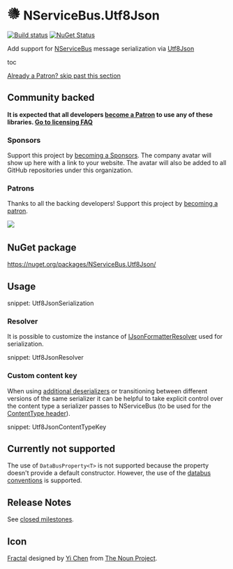 # <img src="/src/icon.png" height="30px"> NServiceBus.Utf8Json

[![Build status](https://ci.appveyor.com/api/projects/status/oiqo5mrf54mh9iu8/branch/master?svg=true)](https://ci.appveyor.com/project/SimonCropp/nservicebus-Utf8Json)
[![NuGet Status](https://img.shields.io/nuget/v/NServiceBus.Utf8Json.svg)](https://www.nuget.org/packages/NServiceBus.Utf8Json/)


Add support for [NServiceBus](https://particular.net/NServiceBus) message serialization via [Utf8Json](https://github.com/neuecc/Utf8Json)

toc

<!--- StartOpenCollectiveBackers -->

[Already a Patron? skip past this section](#endofbacking)


## Community backed

**It is expected that all developers [become a Patron](https://opencollective.com/nservicebusextensions/order/6976) to use any of these libraries. [Go to licensing FAQ](https://github.com/NServiceBusExtensions/Home/#licensingpatron-faq)**


### Sponsors

Support this project by [becoming a Sponsors](https://opencollective.com/nservicebusextensions/order/6972). The company avatar will show up here with a link to your website. The avatar will also be added to all GitHub repositories under this organization.


### Patrons

Thanks to all the backing developers! Support this project by [becoming a patron](https://opencollective.com/nservicebusextensions/order/6976).

<img src="https://opencollective.com/nservicebusextensions/tiers/patron.svg?width=890&avatarHeight=60&button=false">

<!--- EndOpenCollectiveBackers -->

<a href="#" id="endofbacking"></a>


## NuGet package

https://nuget.org/packages/NServiceBus.Utf8Json/


## Usage

snippet: Utf8JsonSerialization


### Resolver

It is possible to customize the instance of [IJsonFormatterResolver](https://github.com/neuecc/Utf8Json#resolver) used for serialization.

snippet: Utf8JsonResolver


### Custom content key

When using [additional deserializers](https://docs.particular.net/nservicebus/serialization/#specifying-additional-deserializers) or transitioning between different versions of the same serializer it can be helpful to take explicit control over the content type a serializer passes to NServiceBus (to be used for the [ContentType header](https://docs.particular.net/nservicebus/messaging/headers#serialization-headers-nservicebus-contenttype)).

snippet: Utf8JsonContentTypeKey


## Currently not supported

The use of `DataBusProperty<T>` is not supported because the property doesn't provide a default constructor. However, the use of the [databus conventions](https://docs.particular.net/nservicebus/messaging/databus) is supported.


## Release Notes

See [closed milestones](../../milestones?state=closed).


## Icon

[Fractal](https://thenounproject.com/term/fractal/26234/) designed by [Yi Chen](https://thenounproject.com/jsczcy/) from [The Noun Project](https://thenounproject.com).